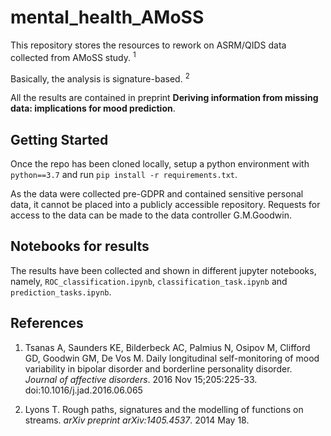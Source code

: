 # mental_health_AMoSS
This repository stores the resources to rework on ASRM/QIDS data collected from AMoSS study. <sup>1<sup>

Basically, the analysis is signature-based. <sup>2<sup> 
  
All the results are contained in preprint **Deriving information from missing data: implications for mood prediction**.
  
Getting Started
---------------

Once the repo has been cloned locally, setup a python environment with ``python==3.7`` and run ``pip install -r requirements.txt``.

As the data were collected pre-GDPR and contained sensitive personal data, it cannot be placed into a publicly accessible repository. Requests for access to the data can be made to the data controller G.M.Goodwin. 

Notebooks for results
---------------
The results have been collected and shown in different jupyter notebooks, namely, ``ROC_classification.ipynb``, ``classification_task.ipynb`` and ``prediction_tasks.ipynb``.


References
---------------
  1. Tsanas A, Saunders KE, Bilderbeck AC, Palmius N, Osipov M, Clifford GD, Goodwin GΜ, De Vos M. Daily longitudinal self-monitoring of mood variability in bipolar disorder and borderline personality disorder. *Journal of affective disorders*. 2016 Nov 15;205:225-33. doi:10.1016/j.jad.2016.06.065
 
  2. Lyons T. Rough paths, signatures and the modelling of functions on streams. *arXiv preprint arXiv:1405.4537*. 2014 May 18.

